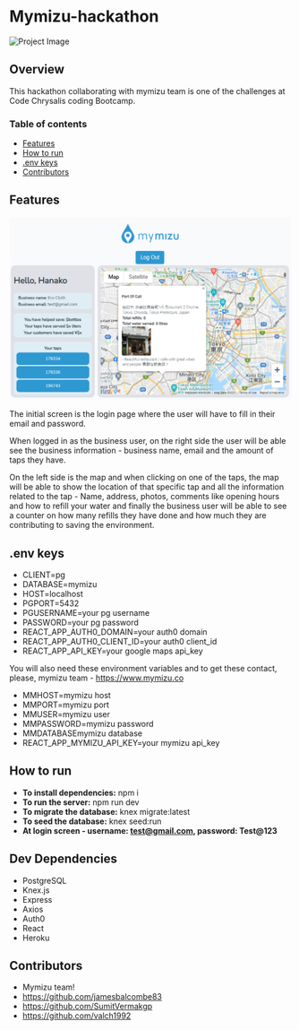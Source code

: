 # Mymizu-hackathon

![Project Image](https://images.squarespace-cdn.com/content/v1/5d2bebc1fc9ee70001122846/1567547621193-KK74EFXBP74QLC2M200V/Screen+Shot+2019-09-04+at+7.05.42.png)

## Overview

This hackathon collaborating with mymizu team is one of the challenges at Code Chrysalis coding Bootcamp.

### Table of contents

- [Features](#Features)
- [How to run](#How-to-run)
- [.env keys](#.env-keys)
- [Contributors](#Features)

## Features

![Project Image](app-pic.png)

The initial screen is the login page where the user will have to fill in their email and password.

When logged in as the business user, on the right side the user will be able see the business information - business name, email and the amount of taps they have.

On the left side is the map and when clicking on one of the taps, the map will be able to show the location of that specific tap
and all the information related to the tap - Name, address, photos, comments like opening hours and how to refill your
water and finally the business user will be able to see a counter on how many refills they have done and how much
they are contributing to saving the environment.

## .env keys

- CLIENT=pg
- DATABASE=mymizu
- HOST=localhost
- PGPORT=5432
- PGUSERNAME=your pg username
- PASSWORD=your pg password
- REACT_APP_AUTH0_DOMAIN=your auth0 domain
- REACT_APP_AUTH0_CLIENT_ID=your auth0 client_id
- REACT_APP_API_KEY=your google maps api_key

You will also need these environment variables and to get these contact, please, mymizu team - https://www.mymizu.co

- MMHOST=mymizu host
- MMPORT=mymizu port
- MMUSER=mymizu user
- MMPASSWORD=mymizu password
- MMDATABASEmymizu database
- REACT_APP_MYMIZU_API_KEY=your mymizu api_key

## How to run

- **To install dependencies:** npm i
- **To run the server:** npm run dev
- **To migrate the database:** knex migrate:latest
- **To seed the database:** knex seed:run
- **At login screen - username: test@gmail.com, password: Test@123**

## Dev Dependencies

- PostgreSQL
- Knex.js
- Express
- Axios
- Auth0
- React
- Heroku

## Contributors

- Mymizu team!
- https://github.com/jamesbalcombe83
- https://github.com/SumitVermakgp
- https://github.com/valch1992
